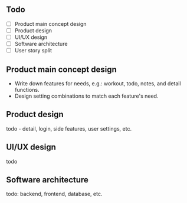 ## Todo

* [ ] Product main concept design
* [ ] Product design
* [ ] UI/UX design
* [ ] Software architecture
* [ ] User story split

## Product main concept design

* Write down features for needs, e.g.: workout, todo, notes, and detail functions.
* Design setting combinations to match each feature's need.

## Product design

todo - detail, login, side features, user settings, etc.

## UI/UX design

todo

## Software architecture

todo: backend, frontend, database, etc.

